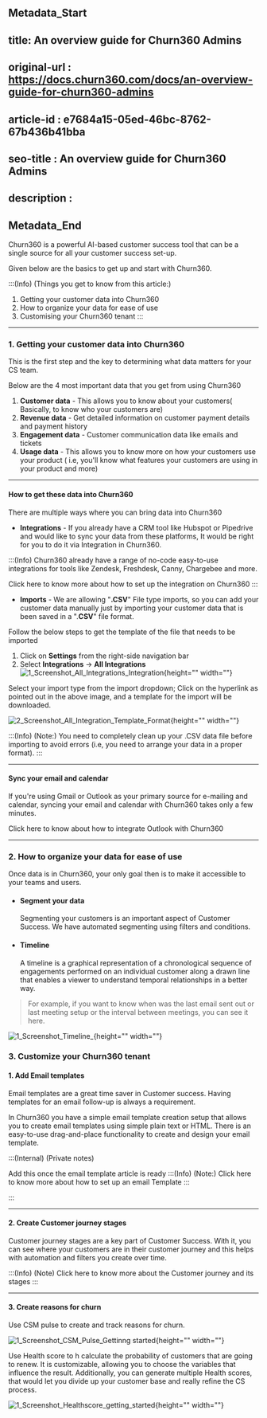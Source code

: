 ## Metadata_Start
## title: An overview guide for Churn360 Admins
## original-url : https://docs.churn360.com/docs/an-overview-guide-for-churn360-admins
## article-id : e7684a15-05ed-46bc-8762-67b436b41bba
## seo-title : An overview guide for Churn360 Admins
## description : 
## Metadata_End
Churn360 is a powerful AI-based customer success tool that can be a single source for all your customer success set-up.

Given below are the basics to get up and start with Churn360.

:::(Info) (Things you get to know from this article:)
1. Getting your customer data into Churn360
2. How to organize your data for ease of use 
3. Customising your Churn360 tenant
:::

* * *

### 1. Getting your customer data into Churn360 





This is the first step and the key to determining what data matters for your CS team.

Below are the 4 most important data that you get from using Churn360

1. **Customer data** - This allows you to know about your customers( Basically, to know who your customers are)
3. **Revenue data** - Get detailed information on  customer payment details and payment history
4.  **Engagement data** - Customer communication data like emails and tickets
5.  **Usage data** - This allows you to know more on how your customers use your product ( i.e, you'll know what features your customers are using in your product and more)

* * *

#### How to get these data into Churn360   

There are multiple ways where you can bring data into Churn360 

* **Integrations** - If you already have a CRM tool like Hubspot or Pipedrive and would like to sync your data from these platforms, It would be right for you to do it via Integration in Churn360.

  
:::(Info) 
Churn360 already have a range of no-code easy-to-use integrations for tools like Zendesk, Freshdesk, Canny, Chargebee and more.

Click here to know more about how to set up the integration on Churn360
:::

* **Imports** - We are allowing "**.CSV**" File type imports, so you can add your customer data manually just by importing your customer data that is been saved in a ".**CSV**" file format.

 Follow the below steps to get the template of the file that needs to be imported 
 1. Click on **Settings** from the right-side navigation bar 
 2. Select **Integrations** → **All Integrations**
![1_Screenshot_All_Integrations_Integration](https://cdn.document360.io/b618a27d-7a6e-4dfb-84d1-30d3ef656644/Images/Documentation/1_Screenshot_All_Integrations_Integration.png){height="" width=""}

Select your import type from the import dropdown; Click on the hyperlink as pointed out in the above image, and a template for the import will be downloaded.

![2_Screenshot_All_Integration_Template_Format](https://cdn.document360.io/b618a27d-7a6e-4dfb-84d1-30d3ef656644/Images/Documentation/2_Screenshot_All_Integration_Template_Format.png){height="" width=""}

:::(Info) (Note:)
You need to completely clean up your .CSV data file before importing to avoid errors (i.e, you need to arrange your data in a proper format). 
:::

* * *

#### Sync your email and calendar 

If you're using Gmail or Outlook as your primary source for e-mailing and calendar, syncing your email and calendar with Churn360 takes only a few minutes.

Click here to know about how to integrate Outlook with Churn360


* * *


### 2. How to organize your data for ease of use


Once data is in Churn360, your only goal then is to make it accessible to your teams and users.

*  #### Segment your data 
   Segmenting your customers is an important aspect of Customer Success. We have automated segmenting using filters and conditions.

* #### Timeline
    A timeline is a graphical representation of a chronological sequence of engagements performed on an individual customer along a drawn line that enables a viewer to understand temporal relationships in a better way. 

> For example,  if you want to know when was the last email sent out or last meeting setup or the interval between meetings, you can see it here.


![1_Screenshot_Timeline_](https://cdn.document360.io/b618a27d-7a6e-4dfb-84d1-30d3ef656644/Images/Documentation/1_Screenshot_Timeline_.png){height="" width=""}



### 3. Customize your  Churn360 tenant



#### 1. Add Email templates
Email templates are a great time saver in Customer success. Having templates for an email follow-up is always a requirement.

In Churn360 you have a simple email template creation setup that allows you to create email templates using simple plain text or HTML.  There is an easy-to-use drag-and-place functionality to create and design your email template.

 
:::(Internal) (Private notes)

Add this once the email template article is ready
:::(Info) (Note:)
Click here to know more about how to set up an email Template
:::

:::

* * *

#### 2. Create Customer journey stages 
Customer journey stages are a key part of Customer Success. With it, you can see where your customers are in their customer journey and this helps with automation and filters you create over time.

:::(Info) (Note)
Click here to know more about the Customer journey and its stages 
:::

* * *

#### 3. Create reasons for churn
Use CSM pulse to create and track reasons for churn.

![1_Screenshot_CSM_Pulse_Gettinng started](https://cdn.document360.io/b618a27d-7a6e-4dfb-84d1-30d3ef656644/Images/Documentation/1_Screenshot_CSM_Pulse_Gettinng%20started.png){height="" width=""}

Use Health score to h calculate the probability of customers that are going to renew. It is customizable, allowing you to choose the variables that influence the result. Additionally, you can generate multiple Health scores, that would let you divide up your customer base and really refine the CS process.

![1_Screenshot_Healthscore_getting_started](https://cdn.document360.io/b618a27d-7a6e-4dfb-84d1-30d3ef656644/Images/Documentation/1_Screenshot_Healthscore_getting_started.png){height="" width=""}

